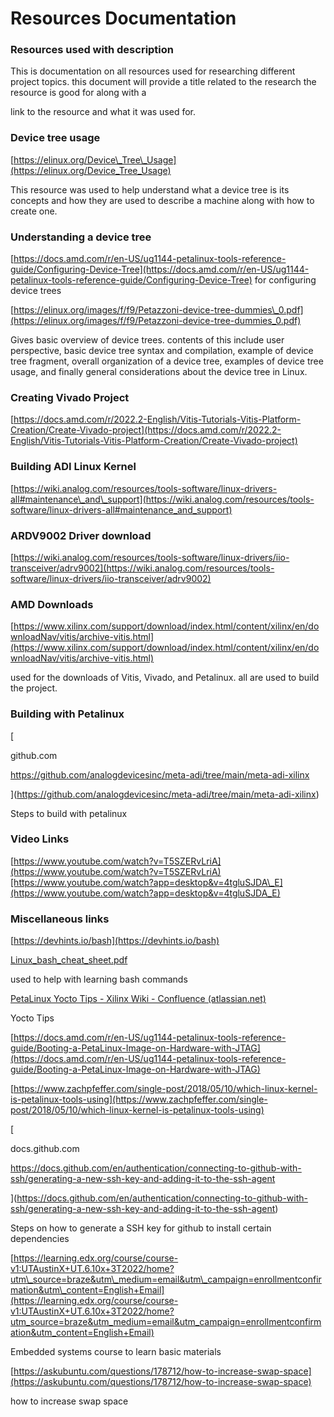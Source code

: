 # Resources Documentation

### Resources used with description

This is documentation on all resources used for researching different project topics. this document will provide a title related to the research the resource is good for along with a

link to the resource and what it was used for.

  

### Device tree usage

[https://elinux.org/Device\_Tree\_Usage](https://elinux.org/Device_Tree_Usage)

This resource was used to help understand what a device tree is its concepts and how they are used to describe a machine along with how to create one.

  

### Understanding a device tree

[https://docs.amd.com/r/en-US/ug1144-petalinux-tools-reference-guide/Configuring-Device-Tree](https://docs.amd.com/r/en-US/ug1144-petalinux-tools-reference-guide/Configuring-Device-Tree) for configuring device trees

[https://elinux.org/images/f/f9/Petazzoni-device-tree-dummies\_0.pdf](https://elinux.org/images/f/f9/Petazzoni-device-tree-dummies_0.pdf)

Gives basic overview of device trees. contents of this include user perspective, basic device tree syntax and compilation, example of device tree fragment, overall organization of a device tree, examples of device tree usage, and finally general considerations about the device tree in Linux.

  

### Creating Vivado Project

[https://docs.amd.com/r/2022.2-English/Vitis-Tutorials-Vitis-Platform-Creation/Create-Vivado-project](https://docs.amd.com/r/2022.2-English/Vitis-Tutorials-Vitis-Platform-Creation/Create-Vivado-project)

  

### Building ADI Linux Kernel

[https://wiki.analog.com/resources/tools-software/linux-drivers-all#maintenance\_and\_support](https://wiki.analog.com/resources/tools-software/linux-drivers-all#maintenance_and_support)

  

### ARDV9002 Driver download

[https://wiki.analog.com/resources/tools-software/linux-drivers/iio-transceiver/adrv9002](https://wiki.analog.com/resources/tools-software/linux-drivers/iio-transceiver/adrv9002)

  

### AMD Downloads

[https://www.xilinx.com/support/download/index.html/content/xilinx/en/downloadNav/vitis/archive-vitis.html](https://www.xilinx.com/support/download/index.html/content/xilinx/en/downloadNav/vitis/archive-vitis.html)

used for the downloads of Vitis, Vivado, and Petalinux. all are used to build the project.

  

### Building with Petalinux

[

github.com

https://github.com/analogdevicesinc/meta-adi/tree/main/meta-adi-xilinx

](https://github.com/analogdevicesinc/meta-adi/tree/main/meta-adi-xilinx)

Steps to build with petalinux

  

  

### Video Links

[https://www.youtube.com/watch?v=T5SZERvLriA](https://www.youtube.com/watch?v=T5SZERvLriA)[https://www.youtube.com/watch?app=desktop&v=4tgluSJDA\_E](https://www.youtube.com/watch?app=desktop&v=4tgluSJDA_E)

  

### Miscellaneous links

[https://devhints.io/bash](https://devhints.io/bash)

[Linux\_bash\_cheat\_sheet.pdf](https://t9014167360.p.clickup-attachments.com/t9014167360/2771f40f-8e2e-4f12-a3e7-7f1fed314f5a/Linux_bash_cheat_sheet.pdf)

used to help with learning bash commands

  

[PetaLinux Yocto Tips - Xilinx Wiki - Confluence (atlassian.net)](https://xilinx-wiki.atlassian.net/wiki/spaces/A/pages/18842475/PetaLinux+Yocto+Tips)

Yocto Tips

  

[https://docs.amd.com/r/en-US/ug1144-petalinux-tools-reference-guide/Booting-a-PetaLinux-Image-on-Hardware-with-JTAG](https://docs.amd.com/r/en-US/ug1144-petalinux-tools-reference-guide/Booting-a-PetaLinux-Image-on-Hardware-with-JTAG)

  

[https://www.zachpfeffer.com/single-post/2018/05/10/which-linux-kernel-is-petalinux-tools-using](https://www.zachpfeffer.com/single-post/2018/05/10/which-linux-kernel-is-petalinux-tools-using)

  

[

docs.github.com

https://docs.github.com/en/authentication/connecting-to-github-with-ssh/generating-a-new-ssh-key-and-adding-it-to-the-ssh-agent

](https://docs.github.com/en/authentication/connecting-to-github-with-ssh/generating-a-new-ssh-key-and-adding-it-to-the-ssh-agent)

Steps on how to generate a SSH key for github to install certain dependencies

  

[https://learning.edx.org/course/course-v1:UTAustinX+UT.6.10x+3T2022/home?utm\_source=braze&utm\_medium=email&utm\_campaign=enrollmentconfirmation&utm\_content=English+Email](https://learning.edx.org/course/course-v1:UTAustinX+UT.6.10x+3T2022/home?utm_source=braze&utm_medium=email&utm_campaign=enrollmentconfirmation&utm_content=English+Email)

Embedded systems course to learn basic materials

  

[https://askubuntu.com/questions/178712/how-to-increase-swap-space](https://askubuntu.com/questions/178712/how-to-increase-swap-space)

how to increase swap space